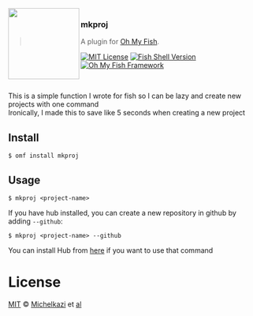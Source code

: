 <img src="https://cdn.rawgit.com/oh-my-fish/oh-my-fish/e4f1c2e0219a17e2c748b824004c8d0b38055c16/docs/logo.svg" align="left" width="144px" height="144px"/>

### mkproj
> A plugin for [Oh My Fish][omf-link].

[![MIT License](https://img.shields.io/badge/license-MIT-007EC7.svg?style=flat-square)](/LICENSE)
[![Fish Shell Version](https://img.shields.io/badge/fish-v2.2.0-007EC7.svg?style=flat-square)](https://fishshell.com)
[![Oh My Fish Framework](https://img.shields.io/badge/Oh%20My%20Fish-Framework-007EC7.svg?style=flat-square)](https://www.github.com/oh-my-fish/oh-my-fish)

<br/>

This is a simple function I wrote for fish so I can be lazy and create new projects with one command  
Ironically, I made this to save like 5 seconds when creating a new project  

## Install

```fish
$ omf install mkproj
```


## Usage

```fish
$ mkproj <project-name>
```

If you have hub installed, you can create a new repository in github by adding `--github`:  
```fish
$ mkproj <project-name> --github
```
You can install Hub from [here](https://github.com/github/hub) if you want to use that command


# License

[MIT][mit] © [Michelkazi][author] et [al][contributors]


[mit]:            https://opensource.org/licenses/MIT
[author]:         https://github.com/{{USER}}
[contributors]:   https://github.com/{{USER}}/plugin-mkproj/graphs/contributors
[omf-link]:       https://www.github.com/oh-my-fish/oh-my-fish

[license-badge]:  https://img.shields.io/badge/license-MIT-007EC7.svg?style=flat-square
